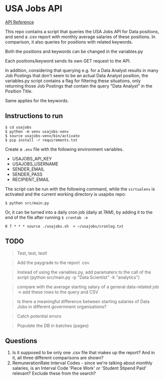# USA Jobs API 

[API Reference](https://developer.usajobs.gov/API-Reference)

This repo contains a script that queries the USA Jobs API for Data positions, and send a .csv report with monthly average salaries of these positions. In comparison, it also queries for positions with related keywords. 

Both the positions and keywords can be changed in the variables.py

Each positions/keyword sends its own GET request to the API. 

In addition, considering that querying e.g. for a Data Analyst results in many Job Postings that don't seem to be an actual Data Analyst position, the variables.py script contains a flag for filtering these situations, only returning those Job Postings that contain the query "Data Analyst" in the Position Title. 

Same applies for the keywords. 

## Instructions to run

```
$ cd usajobs
$ python -m venv usajobs-venv
$ source usajobs-venv/bin/activate
$ pip install -r requirements.txt
```

Create a `.env` file with the following environment variables. 

- USAJOBS_API_KEY
- USAJOBS_USERNAME
- SENDER_EMAIL
- SENDER_PASS
- RECIPIENT_EMAIL

The script can be run with the following command, while the `virtualenv` is activated and the current working directory is usajobs repo:

```
$ python src/main.py
```

Or, it can be turned into a daily cron job (daily at 7AM), by adding it to the end of the file after running `$ crontab -e`

```
0 7 * * * source ./usajobs.sh  > ~/usajobs/cronlog.txt
```

## TODO

> Test, test, test!

> Add the paygrade to the report .csv

> Instead of using the variables.py, add paramaters to the call of the script (python src/main.py -p "Data Scientist" -k "analytics")

> compare with the average starting salary of a general data-related job -> add these rows to the query and CSV

> Is there a meaningful difference between starting salaries of Data Jobs in
different government organisations?

> Catch potential errors

> Populate the DB in batches (pages)

## Questions

1. Is it supposed to be only one .csv file that makes up the report? And in it, all three different comparisons are shown? 
2. RemunerationRate Interval Codes - since we're talking about monthly salaries, is an Interval Code 'Piece Work' or 'Student Stipend Paid' relevant? Exclude these from the search?